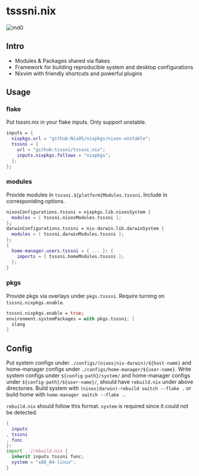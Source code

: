 # tsssni.nix

![md0](./asset/visual.png)

## Intro

- Modules & Packages shared via flakes
- Framework for building reproducible system and desktop configurations
- Nixvim with friendly shortcuts and powerful plugins

## Usage

### flake

Put tsssni.nix in your flake inputs. Only support unstable.

```nix
inputs = {
  nixpkgs.url = "github:NixOS/nixpkgs/nixos-unstable";
  tsssni = {
    url = "github:tsssni/tsssni.nix";
    inputs.nixpkgs.follows = "nixpkgs";
  };
};
```

### modules

Provide modules in `tsssni.${platform}Modules.tsssni`. Include in corresponiding options.

```nix
nixosConfigurations.tsssni = nixpkgs.lib.nixosSystem {
  modules = [ tsssni.nixosModules.tsssni ];
};
darwinConfigurations.tsssni = nix-darwin.lib.darwinSystem {
  modules = [ tsssni.darwinModules.tsssni ];
};
{
  home-manager.users.tsssni = { ... }: {
    imports = [ tsssni.homeModules.tsssni ];
  };
}
```

### pkgs

Provide pkgs via overlays under `pkgs.tsssni`. Require turning on `tsssni.nixpkgs.enable`.

```nix
tsssni.nixpkgs.enable = true;
environment.systemPackages = with pkgs.tsssni; [
  slang
]
```

## Config

Put system configs under `./configs/(nixos|nix-darwin)/${host-name}` and home-manager configs under `./configs/home-manager/${user-name}`. Write system configs under `${config-path}/system/` and home-manager configs under `${config-path}/${user-name}/`, should have `rebuild.nix` under above directories. Build system with `(nixos|darwin)-rebuild switch --flake .` or build home with `home-manager switch --flake .`.

`rebuild.nix` should follow this format. `system` is required since it could not be detected.

```nix
{
  inputs
, tsssni
, func
}:
import ../rebuild.nix {
  inherit inputs tsssni func;
  system = "x86_64-linux";
}
```

